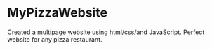 # MyPizzaWebsite
Created a multipage website using html/css/and JavaScript. Perfect website for any pizza restaurant. 
